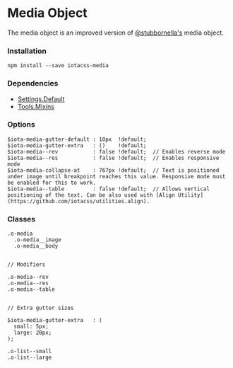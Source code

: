 # Media Object #

The media object is an improved version of [@stubbornella's](https://twitter.com/stubbornella) media object.


### Installation ###

```
npm install --save iotacss-media
```


### Dependencies ###

* [Settings.Default](https://github.com/iotacss/settings.default)
* [Tools.Mixins](https://github.com/iotacss/tools.mixins)


### Options ###

```
$iota-media-gutter-default : 10px  !default;
$iota-media-gutter-extra   : ()    !default;
$iota-media--rev           : false !default;  // Enables reverse mode
$iota-media--res           : false !default;  // Enables responsive mode
$iota-media-collapse-at    : 767px !default;  // Text is positioned under image until breakpoint reaches this value. Responsive mode must be enabled for this to work.
$iota-media--table         : false !default;  // Allows vertical positioning of the text. Can be also used with [Align Utility](https://github.com/iotacss/utilities.align).
```


### Classes ###

```
.o-media
  .o-media__image
  .o-media__body


// Modifiers

.o-media--rev
.o-media--res
.o-media--table


// Extra gutter sizes

$iota-media-gutter-extra   : (
  small: 5px;
  large: 20px;
);

.o-list--small
.o-list--large
```
